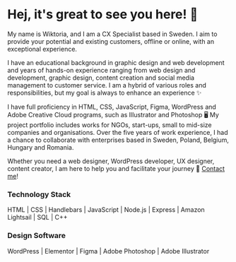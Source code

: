 # Hej, it's great to see you here! 🌿
My name is Wiktoria, and I am a CX Specialist based in Sweden. I aim to provide your potential and existing customers, offline or online, with an exceptional experience.

I have an educational background in graphic design and web development and years of hands-on experience ranging from web design and development, graphic design, content creation and social media management to customer service. I am a hybrid of various roles and responsibilities, but my goal is always to enhance an experience ✨

I have full proficiency in HTML, CSS, JavaScript, Figma, WordPress and Adobe Creative Cloud programs, such as Illustrator and Photoshop 🖥️ My project portfolio includes works for NGOs, start-ups, small to mid-size companies and organisations. Over the five years of work experience, I had a chance to collaborate with enterprises based in Sweden, Poland, Belgium, Hungary and Romania.

Whether you need a web designer, WordPress developer, UX designer, content creator, I am here to help you and facilitate your journey 📩 [Contact me](mailto:dreznerwiktoria@outlook.com)!

### Technology Stack
HTML | CSS | Handlebars | JavaScript | Node.js | Express | Amazon Lightsail | SQL | C++

### Design Software
WordPress | Elementor | Figma | Adobe Photoshop | Adobe Illustrator
